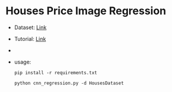 # Houses Price Image Regression

- Dataset: <a href='https://github.com/emanhamed/Houses-dataset'>Link</a> 
- Tutorial: <a href='https://www.pyimagesearch.com/2019/01/28/keras-regression-and-cnns'>Link</a> 
-
- usage:

  ````shell
  pip install -r requirements.txt
  ````
  ````shell
  python cnn_regression.py -d HousesDataset
  ````
